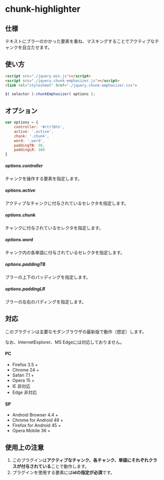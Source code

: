 # chunk-highlighter

## 仕様
テキストにブラーのかかった要素を重ね、マスキングすることでアクティブなチャンクを目立たせます。



## 使い方
```html
<script src="./jquery.min.js"></script>
<script src="./jquery.chunk-emphasizer.js"></script>
<link rel="stylesheet" href="./jquery.chunk-emphasizer.css">
```
```javascript
$( selector ).chunkEmphasizer( options );
```



## オプション
```javascript
var options = {
	controller: '#ctrlBtn',
	active: '.active',
	chunk: '.chunk',
	word: '.word',
	paddingTB: 50,
	paddingLR: 100
}
```
##### options.controller
チャンクを操作する要素を指定します。
##### options.active
アクティブなチャンクに付与されているセレクタを指定します。
##### options.chunk
チャンクに付与されているセレクタを指定します。
##### options.word
チャンク内の各単語に付与されているセレクタを指定します。
##### options.paddingTB
ブラーの上下のパッディングを指定します。
##### options.paddingLR
ブラーの左右のパディングを指定します。

## 対応
このプラグインは主要なモダンブラウザの最新版で動作（想定）します。

なお、InternetExplorer、MS Edgeには対応しておりません。
#### PC
* Firefox 3.5 +
* Chrome 24 +
* Safari 7.1 +
* Opera 15 +
* IE 非対応
* Edge 非対応

#### SP
* Android Browser 4.4 +
* Chrome for Android 49 +
* Firefox for Android 45 +
* Opera Mobile 36 +

## 使用上の注意
1. このプラグインは**アクティブなチャンク、各チャンク、単語にそれぞれクラスが付与されている**ことで動作します。
2. プラグインを使用する要素には**idの指定が必須**です。
